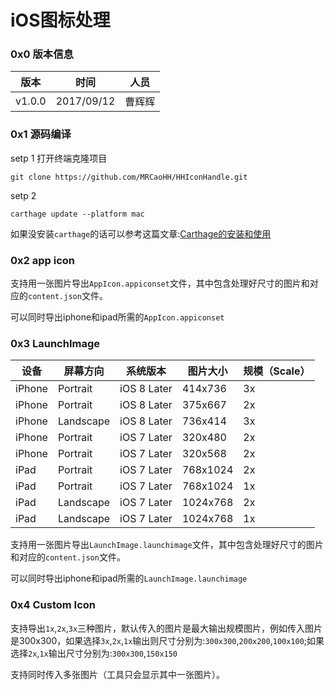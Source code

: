 # iOS图标处理
### 0x0 版本信息

|版本|时间|人员|
|---|---|---|
|v1.0.0|2017/09/12|曹辉辉|

### 0x1 源码编译
setp 1
打开终端克隆项目

```
git clone https://github.com/MRCaoHH/HHIconHandle.git
```

setp 2

```
carthage update --platform mac
```

如果没安装`carthage`的话可以参考这篇文章:[Carthage的安装和使用](http://www.jianshu.com/p/a734be794019)


### 0x2 app icon
支持用一张图片导出`AppIcon.appiconset`文件，其中包含处理好尺寸的图片和对应的`content.json`文件。

可以同时导出iphone和ipad所需的`AppIcon.appiconset`

### 0x3 LaunchImage

|设备|屏幕方向|系统版本|图片大小|规模（Scale）|
|---|---|---|---|---|
|iPhone|Portrait|iOS 8 Later|414x736|3x|
|iPhone|Portrait|iOS 8 Later|375x667|2x|
|iPhone|Landscape|iOS 8 Later|736x414|3x|
|iPhone|Portrait|iOS 7 Later|320x480|2x|
|iPhone|Portrait|iOS 7 Later|320x568|2x|
|iPad|Portrait|iOS 7 Later|768x1024|2x|
|iPad|Portrait|iOS 7 Later|768x1024|1x|
|iPad|Landscape|iOS 7 Later|1024x768|2x|
|iPad|Landscape|iOS 7 Later|1024x768|1x|


支持用一张图片导出`LaunchImage.launchimage`文件，其中包含处理好尺寸的图片和对应的`content.json`文件。

可以同时导出iphone和ipad所需的`LaunchImage.launchimage`

### 0x4 Custom Icon

支持导出`1x`,`2x`,`3x`三种图片，默认传入的图片是最大输出规模图片，例如传入图片是300x300，如果选择`3x`,`2x`,`1x`输出则尺寸分别为:`300x300`,`200x200`,`100x100`;如果选择`2x`,`1x`输出尺寸分别为:`300x300`,`150x150`

支持同时传入多张图片（工具只会显示其中一张图片）。

